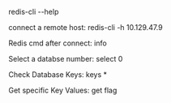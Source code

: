 redis-cli --help

connect a remote host:
redis-cli -h 10.129.47.9


Redis cmd after connect:
info

Select a databse number:
select 0

Check Database Keys:
keys *

Get specific Key Values:
get flag
